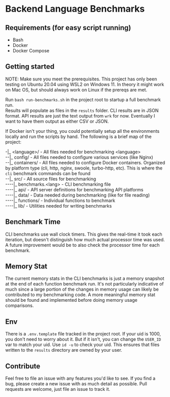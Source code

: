 # Backend Language Benchmarks

## Requirements (for easy script running)

- Bash
- Docker
- Docker Compose

## Getting started

NOTE: Make sure you meet the prerequisites. This project has only been testing on Ubuntu 20.04 using WSL2 on Windows 11. In theory it might work on Mac OS, but should always work on Linux if the prereqs are met.

Run `bash run-benchmarks.sh` in the project root to startup a full benchmark run.  
Results will populate as files in the `results` folder. CLI results are in JSON format. API results are just the text output from `wrk` for now. Eventually I want to have them output as either CSV or JSON.

If Docker isn't your thing, you could potentially setup all the environments locally and run the scripts by hand. The following is a brief map of the project:

-|_ \<language\>/ - All files needed for benchmarking \<language\>  
--|_ config/ - All files needed to configure various services (like Nginx)  
--|_ containers/ - All files needed to configure Docker containers. Organized by platform type (cli, http, nginx, swoole, turbo-http, etc). This is where the `cli` benchmark commands can be found  
--|_ src/ - All source files for benchmarking  
----|_ benchmarks.\<lang\> - CLI benchmarking file  
----|_ api/ - API server definitions for benchmarking API platforms  
----|_ data/ - Data needed during benchmarking (like for file reading)  
----|_ functions/ - Individual functions to benchmark  
----|\_ lib/ - Utilities needed for writing benchmarks

## Benchmark Time

CLI benchmarks use wall clock timers. This gives the real-time it took each iteration, but doesn't distinguish how much actual processor time was used. A future improvement would be to also check the processor time for each benchmark.

## Memory Stat

The current memory stats in the CLI benchmarks is just a memory snapshot at the end of each function benchmark run. It's not particularly indicative of much since a large portion of the changes in memory usage can likely be contributed to my benchmarking code. A more meaningful memory stat should be found and implemented before doing memory usage comparisons.

## Env

There is a `.env.template` file tracked in the project root. If your uid is 1000, you don't need to worry about it. But if it isn't, you can change the `USER_ID` var to match your uid. Use `id -u` to check your uid. This ensures that files written to the `results` directory are owned by your user.

## Contribute

Feel free to file an issue with any features you'd like to see. If you find a bug, please create a new issue with as much detail as possible. Pull requests are welcome, just file an issue to track it.
